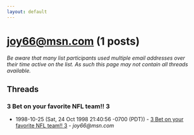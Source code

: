 ```yaml
---
layout: default
---
```


# joy66@msn.com (1 posts)

_Be aware that many list participants used multiple email addresses over their time active on the list. As such this page may not contain all threads available._

## Threads

### 3 Bet on your favorite NFL team!! 3
+ 1998-10-25 (Sat, 24 Oct 1998 21:40:56 -0700 (PDT)) - [3 Bet on your favorite NFL team!! 3](/archive/1998/10/3dff26961e42e68d180c13572e18b282e08b619908ce55f20e8c4501c3ff18ef) - _joy66@msn.com_

